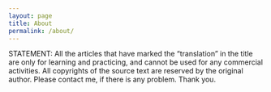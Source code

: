 ```yaml
---
layout: page
title: About
permalink: /about/
---
```


STATEMENT: All the articles that have marked the “translation” in the title are only for learning and practicing, and cannot be used for any commercial activities. All copyrights of the source text are reserved by the original author. Please contact me, if there is any problem. Thank you.
